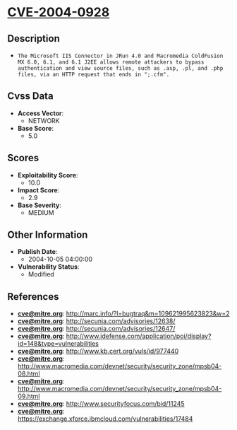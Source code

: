 
# [CVE-2004-0928](https://cve.mitre.org/cgi-bin/cvename.cgi?name=CVE-2004-0928)

## Description

- `The Microsoft IIS Connector in JRun 4.0 and Macromedia ColdFusion MX 6.0, 6.1, and 6.1 J2EE allows remote attackers to bypass authentication and view source files, such as .asp, .pl, and .php files, via an HTTP request that ends in ";.cfm".`

## Cvss Data

- **Access Vector**:
  - NETWORK
- **Base Score**:
  - 5.0

## Scores

- **Exploitability Score**:
  - 10.0
- **Impact Score**:
  - 2.9
- **Base Severity**:
  - MEDIUM

## Other Information

- **Publish Date**:
  - 2004-10-05 04:00:00
- **Vulnerability Status**:
  - Modified

## References

- **cve@mitre.org**: http://marc.info/?l=bugtraq&m=109621995623823&w=2
- **cve@mitre.org**: http://secunia.com/advisories/12638/
- **cve@mitre.org**: http://secunia.com/advisories/12647/
- **cve@mitre.org**: http://www.idefense.com/application/poi/display?id=148&type=vulnerabilities
- **cve@mitre.org**: http://www.kb.cert.org/vuls/id/977440
- **cve@mitre.org**: http://www.macromedia.com/devnet/security/security_zone/mpsb04-08.html
- **cve@mitre.org**: http://www.macromedia.com/devnet/security/security_zone/mpsb04-09.html
- **cve@mitre.org**: http://www.securityfocus.com/bid/11245
- **cve@mitre.org**: https://exchange.xforce.ibmcloud.com/vulnerabilities/17484
